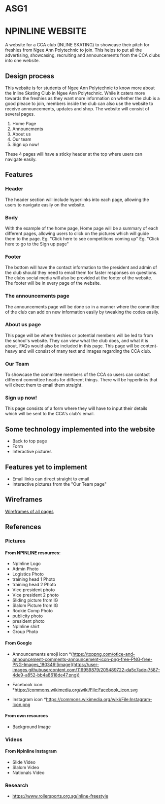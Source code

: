 # ASG1

# NPINLINE WEBSITE
A website for a CCA club (INLINE SKATING) to showcase their pitch for freshies from Ngee Ann Polytechnic to join. This helps to put all the advertising, showcasing, recruiting and announcements from the CCA clubs into one website.

## Design process
This website is for students of Ngee Ann Polytechnic to know more about the Inline Skating Club in Ngee Ann Polytechnic. While it caters more towards the freshies as they want more information on whether the club is a good pleace to join, members inside the club can also use the website to receive announcements, updates and shop. The website will consist of several pages.
1. Home Page
2. Announcments
3. About us
4. Our team
5. Sign up now!

These 4 pages will have a sticky header at the top where users can navigate easily. 

## Features
### Header
The header section will include hyperlinks into each page, allowing the users to navigate easily on the website.

### Body
With the example of the home page,
Home page will be a summary of each different pages, allowing users to click on the pictures which will guide them to the page.
Eg. "Click here to see competitions coming up"
Eg. "Click here to go to the Sign up page"

### Footer
The bottom will have the contact information to the president and admin of the club should they need to email them for faster responses on questions.
The clubs social media will also be provided at the footer of the website.
The footer will be in every page of the website.

### The announcements page
The announcements page will be done so in a manner where the committee of the club can add on new information easily by tweaking the codes easily. 

### About us page
This page will be where freshies or potential members will be led to from the school's website. They can view what the club does, and what it is about. FAQs would also be included in this page. This page will be content-heavy and will consist of many text and images regarding the CCA club.

### Our Team
To showcase the committee members of the CCA so users can contact different committee heads for different things. There will be hyperlinks that will direct them to email them straight. 

### Sign up now!
This page consists of a form where they will have to input their details which will be sent to the CCA's club's email. 

## Some technology implemented into the website
* Back to top page
* Form
* Interactive pictures

## Features yet to implement
* Email links can direct straight to email
* Interactive pictures from the "Our Team page"

## Wireframes

[Wireframes of all pages](https://xd.adobe.com/view/3b47f655-15b3-46a3-a79f-97de81aaaba2-6e14/)


## References
### Pictures
#### From NPINLINE resources:
* NpInline Logo
* Admin Photo
* Logistics Photo
* training head 1 Photo
* training head 2 Photo
* Vice president photo 
* Vice president 2 photo
* Sliding picture from IG
* Slalom Picture from IG
* Rookie Comp Photo
* publicity photo
* president photo
* NpInline shirt
* Group Photo

#### From Google
* Announcements emoji icon
  *(https://toppng.com/otice-and-announcement-comments-announcement-icon-png-free-PNG-free-PNG-Images_180346![image](https://user-images.githubusercontent.com/116959879/205489722-da5c7ade-7587-4de9-a852-bb4a8618de47.png))

* Facebook icon
  *https://commons.wikimedia.org/wiki/File:Facebook_icon.svg
  
* Instagram icon
  *https://commons.wikimedia.org/wiki/File:Instagram-Icon.png
  
#### From own resources
* Background Image

### Videos
#### From NpInline Instagram
* Slide Video
* Slalom Video
* Nationals Video

### Research
* https://www.rollersports.org.sg/inline-freestyle



